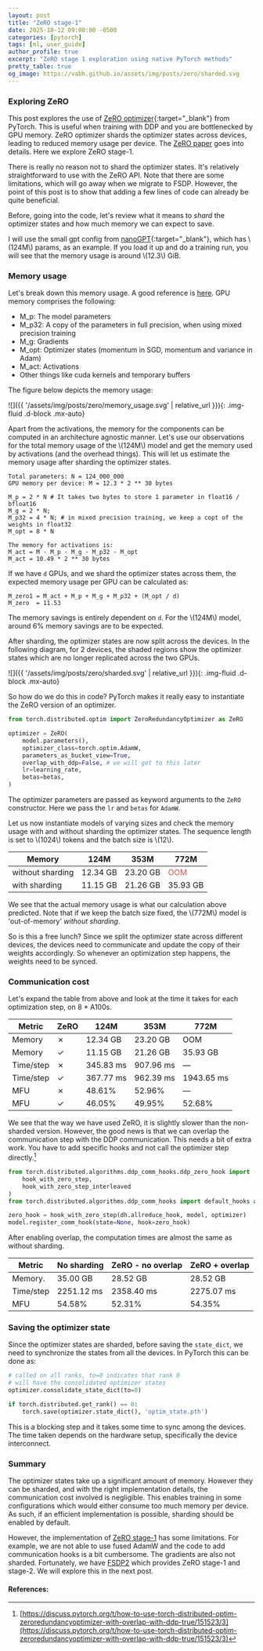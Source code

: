 ```yaml
---
layout: post
title: "ZeRO stage-1"
date: 2025-10-12 09:00:00 -0500
categories: [pytorch]
tags: [ml, user_guide]
author_profile: true
excerpt: "ZeRO stage 1 exploration using native PyTorch methods"
pretty_table: true
og_image: https://vabh.github.io/assets/img/posts/zero/sharded.svg
---
```



### Exploring ZeRO

This post explores the use of [ZeRO optimizer](https://docs.pytorch.org/docs/stable/distributed.optim.html#torch.distributed.optim.ZeroRedundancyOptimizer){:target="_blank"} from PyTorch. This is useful when training with DDP and you are bottlenecked by GPU memory. ZeRO optimizer shards the optimizer states across devices, leading to reduced memory usage per device. The [ZeRO paper](https://arxiv.org/pdf/1910.02054) goes into details. Here we explore ZeRO stage-1.

There is really no reason not to shard the optimizer states. It's relatively straightforward to use with the ZeRO API. Note that there are some limitations, which will go away when we migrate to FSDP. However, the point of this post is to show that adding a few lines of code can already be quite beneficial.

Before, going into the code, let's review what it means to *shard* the optimizer states and how much memory we can expect to save.

I will use the small gpt config from [nanoGPT](https://github.com/karpathy/nanoGPT){:target="_blank"}, which has \\(124M\\) params, as an example. If you load it up and do a training run, you will see that the memory usage is around \\(12.3\\) GiB.

### Memory usage
Let's break down this memory usage. A good reference is [here](https://huggingface.co/spaces/nanotron/ultrascale-playbook?section=memory_for_weights/grads/optimizer_states). GPU memory comprises the following:

- M_p: The model parameters
- M_p32: A copy of the parameters in full precision, when using mixed precision training
- M_g: Gradients
- M_opt: Optimizer states (momentum in SGD, momentum and variance in Adam)
- M_act: Activations
- Other things like cuda kernels and temporary buffers

The figure below depicts the memory usage:

![]({{ '/assets/img/posts/zero/memory_usage.svg' | relative_url }}){: .img-fluid .d-block .mx-auto}

Apart from the activations, the memory for the components can be computed in an architecture agnostic manner. Let's use our observations for the total memory usage of the \\(124M\\) model and get the memory used by activations (and the overhead things). This will let us estimate the memory usage after sharding the optimizer states.

```
Total parameters: N = 124_000_000
GPU memory per device: M = 12.3 * 2 ** 30 bytes

M_p = 2 * N # It takes two bytes to store 1 parameter in float16 / bfloat16
M_g = 2 * N;
M_p32 = 4 * N; # in mixed precision training, we keep a copt of the weights in float32
M_opt = 8 * N

The memory for activations is:
M_act = M - M_p - M_g - M_p32 - M_opt
M_act = 10.49 * 2 ** 30 bytes
```

If we have `d` GPUs, and we shard the optimizer states across them, the expected memory usage per GPU can be calculated as:
```
M_zero1 = M_act + M_p + M_g + M_p32 + (M_opt / d)
M_zero  = 11.53
```

The memory savings is entirely dependent on `d`. For the \\(124M\\) model, around 6% memory savings are to be expected.

After sharding, the optimizer states are now split across the devices. In the following diagram, for 2 devices, the shaded regions show the optimizer states which are no longer replicated across the two GPUs.

![]({{ '/assets/img/posts/zero/sharded.svg' | relative_url }}){: .img-fluid .d-block .mx-auto}

So how do we do this in code? PyTorch makes it really easy to instantiate the ZeRO version of an optimizer.
```python
from torch.distributed.optim import ZeroRedundancyOptimizer as ZeRO

optimizer = ZeRO(
    model.parameters(),
    optimizer_class=torch.optim.AdamW,
    parameters_as_bucket_view=True,
    overlap_with_ddp=False, # we will get to this later
    lr=learning_rate,
    betas=betas,
)
```
The optimizer parameters are passed as keyword arguments to the `ZeRO` constructor. Here we pass the `lr` and `betas` for `AdamW`.

Let us now instantiate models of varying sizes and check the memory usage with and without sharding the optimizer states. The sequence length is set to \\(1024\\) tokens and the batch size is \\(12\\).

| Memory                  | 124M      | 353M      | 772M       |
| ----------------------- | --------- | --------- | ---------- |
| without sharding        | 12.34 GB  | 23.20 GB  | <span style="color:#d9534f;">OOM</span>|
| with sharding           | 11.15 GB  | 21.26 GB  | 35.93 GB   |

We see that the actual memory usage is what our calculation above predicted.
Note that if we keep the batch size fixed, the \\(772M\\) model is 'out-of-memory' *without sharding*.

So is this a free lunch? Since we split the optimizer state across different devices, the devices need to communicate and update the copy of their weights accordingly. So whenever an optimization step happens, the weights need to be synced.

### Communication cost

Let's expand the table from above and look at the time it takes for each optimization step, on 8 * A100s.

| Metric                  | ZeRO        |  124M     | 353M      | 772M       |
| ----------------------- | ----        | --------- | --------- | ---------- |
| Memory                  | &#10007;    | 12.34 GB  | 23.20 GB  | OOM        |
| Memory                  | &#10003;    | 11.15 GB  | 21.26 GB  | 35.93 GB   |
| Time/step               | &#10007;    | 345.83 ms | 907.96 ms | —          |
| Time/step               | &#10003;    | 367.77 ms | 962.39 ms | 1943.65 ms |
| MFU                     | &#10007;    | 48.61%    | 52.96%    | —          |
| MFU                     | &#10003;    | 46.05%    | 49.95%    | 52.68%     |


We see that the way we have used ZeRO, it is slightly slower than the non-sharded version. However, the good news is that we can overlap the communication step with the DDP communication. This needs a bit of extra work. You have to add specific hooks and not call the optimizer step directly.[^1]
```python
from torch.distributed.algorithms.ddp_comm_hooks.ddp_zero_hook import (
    hook_with_zero_step, 
    hook_with_zero_step_interleaved
)
from torch.distributed.algorithms.ddp_comm_hooks import default_hooks as dh

zero_hook = hook_with_zero_step(dh.allreduce_hook, model, optimizer)
model.register_comm_hook(state=None, hook=zero_hook)

```

After enabling overlap, the computation times are almost the same as without sharding.

| Metric        | No sharding    | ZeRO - no overlap | ZeRO + overlap |
| ------------- | ----------     | ----------------- | -------------- |
| Memory.       | 35.00 GB       | 28.52 GB          | 28.52 GB       |
| Time/step     | 2251.12 ms     | 2358.40 ms        | 2275.07 ms     |
| MFU           | 54.58%         | 52.31%            | 54.35%         |

### Saving the optimizer state
Since the optimizer states are sharded, before saving the `state_dict`, we need to synchronize the states from all the devices. In PyTorch this can be done as:
```python
# called on all ranks, to=0 indicates that rank 0
# will have the consolidated optimizer states
optimizer.consolidate_state_dict(to=0)

if torch.distributed.get_rank() == 0:
    torch.save(optimizer.state_dict(), 'optim_state.pth')
```

This is a blocking step and it takes some time to sync among the devices. The time taken depends on the hardware setup, specifically the device interconnect.

### Summary
The optimizer states take up a significant amount of memory. However they can be sharded, and with the right implementation details, the communication cost involved is negligible. This enables training in some configurations which would either consume too much memory per device. As such, if an efficient implementation is possible, sharding should be enabled by default.

However, the implementation of [ZeRO stage-1](https://docs.pytorch.org/docs/main/distributed.optim.html#torch.distributed.optim.ZeroRedundancyOptimizer) has some limitations. For example, we are not able to use fused AdamW and the code to add communication hooks is a bit cumbersome. The gradients are also not sharded. Fortunately, we have [FSDP2](https://docs.pytorch.org/docs/stable/distributed.fsdp.fully_shard.html) which provides ZeRO stage-1 and stage-2. We will explore this in the next post.


#### References:
[^1]: [https://discuss.pytorch.org/t/how-to-use-torch-distributed-optim-zeroredundancyoptimizer-with-overlap-with-ddp-true/151523/3](https://discuss.pytorch.org/t/how-to-use-torch-distributed-optim-zeroredundancyoptimizer-with-overlap-with-ddp-true/151523/3)